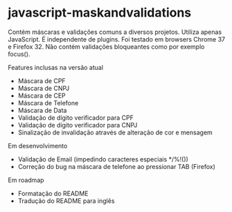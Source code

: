 javascript-maskandvalidations
=============================

Contém máscaras e validações comuns a diversos projetos.
Utiliza apenas JavaScript.
É independente de plugins.
Foi testado em browsers Chrome 37 e Firefox 32.
Não contém validações bloqueantes como por exemplo focus().

Features inclusas na versão atual

- Máscara de CPF
- Máscara de CNPJ
- Máscara de CEP
- Máscara de Telefone
- Máscara de Data
- Validação de dígito verificador para CPF
- Validação de dígito verificador para CNPJ
- Sinalização de invalidação através de alteração de cor e mensagem

Em desenvolvimento

- Validação de Email (impedindo caracteres especiais */\%!())
- Correção do bug na máscara de telefone ao pressionar TAB (Firefox)

Em roadmap

- Formatação do README
- Tradução do README para inglês